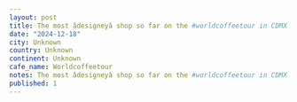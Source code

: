 ```yaml
---
layout: post
title: The most âdesigneyâ shop so far on the #worldcoffeetour in CDMX - super cool space and first time Iâve seen a slayer single group head in the wild. Espresso was perfection.
date: "2024-12-18"
city: Unknown
country: Unknown
continent: Unknown
cafe_name: Worldcoffeetour
notes: The most âdesigneyâ shop so far on the #worldcoffeetour in CDMX - super cool space and first time Iâve seen a slayer single group head in the wild. Espresso was perfection.
published: 1
---
```

